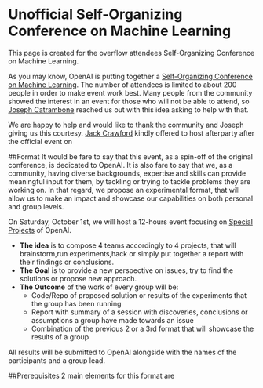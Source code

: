 # Unofficial Self-Organizing Conference on Machine Learning
This page is created for the overflow attendees Self-Organizing Conference on Machine Learning. 

As you may know, OpenAI is putting together a [Self-Organizing Conference on Machine Learning](https://github.com/openai/socml16/wiki). The number of attendees is limited to about 200 people in order to make event work best. Many people from the community showed the interest in an event for those who will not be able to attend, so [Joseph Catrambone](https://github.com/JosephCatrambone) reached us out with this idea asking to help with that.

We are happy to help and would like to thank the community and Joseph giving us this courtesy. [Jack Crawford](https://github.com/jackccrawford) kindly offered to host afterparty after the official event on 

##Format
It would be fare to say that this event, as a spin-off of the original conference, is dedicated to OpenAI. It is also fare to say that we, as a community, having diverse backgrounds, expertise and skills can provide meaningful input for them, by tackling or trying to tackle problems they are working on. In that regard, we propose an experimental format, that will allow us to make an impact and showcase our capabilities on both personal and group levels.

On Saturday, October 1st, we will host a 12-hours event focusing on [Special Projects](https://openai.com/blog/special-projects/) of OpenAI.
- **The idea** is to compose 4 teams accordingly to 4 projects, that will brainstorm,run experiments,hack or simply put together a report with their findings or conclusions. 
- **The Goal** is to provide a new perspective on issues, try to find the solutions or propose new approach.
- **The Outcome** of the work of every group will be:
  * Code/Repo of proposed solution or results of the experiments that the group has been running
  * Report with summary of a session with discoveries, conclusions or assumptions a group have made towards an issue
  * Combination of the previous 2 or a 3rd format that will showcase the results of a group

All results will be submitted to OpenAI alongside with the names of the participants and a group lead.

##Prerequisites
2 main elements for this format are 

